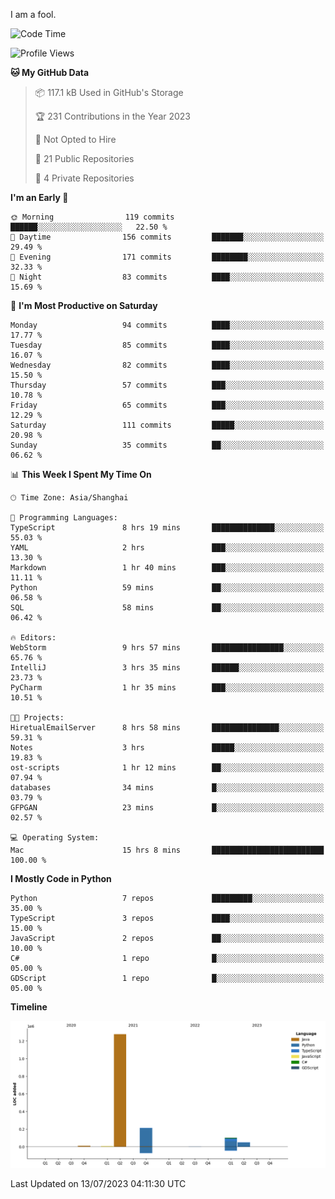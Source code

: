 I am a fool.

<!--START_SECTION:waka-->
![Code Time](http://img.shields.io/badge/Code%20Time-538%20hrs%2010%20mins-blue)

![Profile Views](http://img.shields.io/badge/Profile%20Views-0-blue)

**🐱 My GitHub Data** 

> 📦 117.1 kB Used in GitHub's Storage 
 > 
> 🏆 231 Contributions in the Year 2023
 > 
> 🚫 Not Opted to Hire
 > 
> 📜 21 Public Repositories 
 > 
> 🔑 4 Private Repositories 
 > 
**I'm an Early 🐤** 

```text
🌞 Morning                119 commits         ██████░░░░░░░░░░░░░░░░░░░   22.50 % 
🌆 Daytime                156 commits         ███████░░░░░░░░░░░░░░░░░░   29.49 % 
🌃 Evening                171 commits         ████████░░░░░░░░░░░░░░░░░   32.33 % 
🌙 Night                  83 commits          ████░░░░░░░░░░░░░░░░░░░░░   15.69 % 
```
📅 **I'm Most Productive on Saturday** 

```text
Monday                   94 commits          ████░░░░░░░░░░░░░░░░░░░░░   17.77 % 
Tuesday                  85 commits          ████░░░░░░░░░░░░░░░░░░░░░   16.07 % 
Wednesday                82 commits          ████░░░░░░░░░░░░░░░░░░░░░   15.50 % 
Thursday                 57 commits          ███░░░░░░░░░░░░░░░░░░░░░░   10.78 % 
Friday                   65 commits          ███░░░░░░░░░░░░░░░░░░░░░░   12.29 % 
Saturday                 111 commits         █████░░░░░░░░░░░░░░░░░░░░   20.98 % 
Sunday                   35 commits          ██░░░░░░░░░░░░░░░░░░░░░░░   06.62 % 
```


📊 **This Week I Spent My Time On** 

```text
🕑︎ Time Zone: Asia/Shanghai

💬 Programming Languages: 
TypeScript               8 hrs 19 mins       ██████████████░░░░░░░░░░░   55.03 % 
YAML                     2 hrs               ███░░░░░░░░░░░░░░░░░░░░░░   13.30 % 
Markdown                 1 hr 40 mins        ███░░░░░░░░░░░░░░░░░░░░░░   11.11 % 
Python                   59 mins             ██░░░░░░░░░░░░░░░░░░░░░░░   06.58 % 
SQL                      58 mins             ██░░░░░░░░░░░░░░░░░░░░░░░   06.42 % 

🔥 Editors: 
WebStorm                 9 hrs 57 mins       ████████████████░░░░░░░░░   65.76 % 
IntelliJ                 3 hrs 35 mins       ██████░░░░░░░░░░░░░░░░░░░   23.73 % 
PyCharm                  1 hr 35 mins        ███░░░░░░░░░░░░░░░░░░░░░░   10.51 % 

🐱‍💻 Projects: 
HiretualEmailServer      8 hrs 58 mins       ███████████████░░░░░░░░░░   59.31 % 
Notes                    3 hrs               █████░░░░░░░░░░░░░░░░░░░░   19.83 % 
ost-scripts              1 hr 12 mins        ██░░░░░░░░░░░░░░░░░░░░░░░   07.94 % 
databases                34 mins             █░░░░░░░░░░░░░░░░░░░░░░░░   03.79 % 
GFPGAN                   23 mins             █░░░░░░░░░░░░░░░░░░░░░░░░   02.57 % 

💻 Operating System: 
Mac                      15 hrs 8 mins       █████████████████████████   100.00 % 
```

**I Mostly Code in Python** 

```text
Python                   7 repos             █████████░░░░░░░░░░░░░░░░   35.00 % 
TypeScript               3 repos             ████░░░░░░░░░░░░░░░░░░░░░   15.00 % 
JavaScript               2 repos             ██░░░░░░░░░░░░░░░░░░░░░░░   10.00 % 
C#                       1 repo              █░░░░░░░░░░░░░░░░░░░░░░░░   05.00 % 
GDScript                 1 repo              █░░░░░░░░░░░░░░░░░░░░░░░░   05.00 % 
```



**Timeline**

![Lines of Code chart](https://raw.githubusercontent.com/VeejaLiu/VeejaLiu/master/assets/bar_graph.png)


 Last Updated on 13/07/2023 04:11:30 UTC
<!--END_SECTION:waka-->
